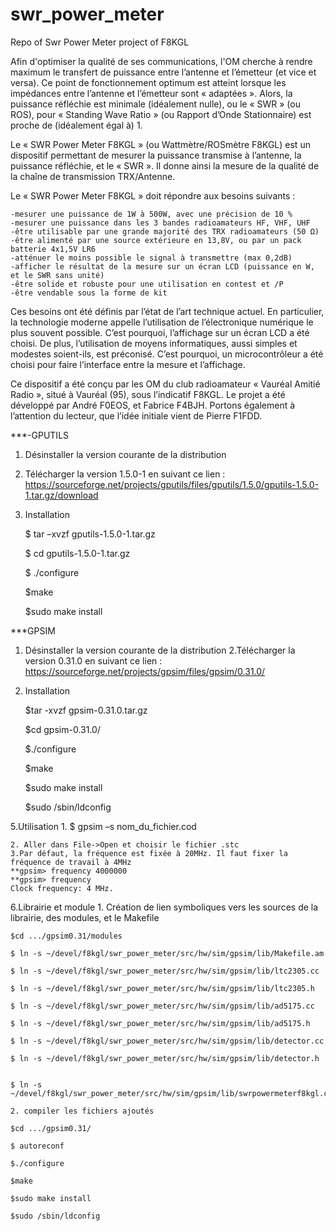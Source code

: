 # swr_power_meter
Repo of Swr Power Meter project of F8KGL

Afin d'optimiser la qualité de ses communications, l'OM cherche à rendre maximum le transfert de puissance entre l’antenne et l’émetteur (et vice et versa). Ce point de fonctionnement optimum est atteint lorsque les impédances entre l’antenne et l’émetteur sont « adaptées ». Alors, la puissance réfléchie est minimale (idéalement nulle), ou le « SWR » (ou ROS), pour « Standing Wave Ratio » (ou Rapport d’Onde Stationnaire) est proche de (idéalement égal à) 1.

Le « SWR Power Meter F8KGL » (ou Wattmètre/ROSmètre F8KGL) est un dispositif permettant de mesurer la puissance transmise à l’antenne, la puissance réfléchie, et le « SWR ». Il donne ainsi la mesure de la qualité de la chaîne de transmission TRX/Antenne.

Le « SWR Power Meter F8KGL » doit répondre aux besoins suivants :

	-mesurer une puissance de 1W à 500W, avec une précision de 10 %
	-mesurer une puissance dans les 3 bandes radioamateurs HF, VHF, UHF
	-être utilisable par une grande majorité des TRX radioamateurs (50 Ω)
	-être alimenté par une source extérieure en 13,8V, ou par un pack batterie 4x1,5V LR6
	-atténuer le moins possible le signal à transmettre (max 0,2dB)
	-afficher le résultat de la mesure sur un écran LCD (puissance en W, et le SWR sans unité)
	-être solide et robuste pour une utilisation en contest et /P
	-être vendable sous la forme de kit

Ces besoins ont été définis par l’état de l’art technique actuel. En particulier, la technologie moderne appelle l’utilisation de l’électronique numérique le plus souvent possible. C’est pourquoi, l’affichage sur un écran LCD a été choisi. De plus, l’utilisation de moyens informatiques, aussi simples et modestes soient-ils, est préconisé. C’est pourquoi, un microcontrôleur a été choisi pour faire l’interface entre la mesure et l’affichage.

Ce dispositif a été conçu par les OM du club radioamateur « Vauréal Amitié Radio », situé à Vauréal (95), sous l’indicatif F8KGL.
Le projet a été développé par André F0EOS, et Fabrice F4BJH. Portons également à l’attention du lecteur, que l’idée initiale vient de Pierre F1FDD.


***-GPUTILS

1. Désinstaller la version courante de la distribution
2. Télécharger la version 1.5.0-1 en suivant ce lien :
https://sourceforge.net/projects/gputils/files/gputils/1.5.0/gputils-1.5.0-1.tar.gz/download
3. Installation

	$ tar –xvzf gputils-1.5.0-1.tar.gz

	$ cd gputils-1.5.0-1.tar.gz

	$ ./configure

	$make

	$sudo make install


***GPSIM
1. Désinstaller la version courante de la distribution
2.Télécharger la version 0.31.0 en suivant ce lien :
https://sourceforge.net/projects/gpsim/files/gpsim/0.31.0/
4. Installation

	$tar -xvzf gpsim-0.31.0.tar.gz

	$cd gpsim-0.31.0/

	$./configure


	$make

	$sudo make install

	$sudo /sbin/ldconfig


5.Utilisation
	1.
	$ gpsim –s nom_du_fichier.cod

	2. Aller dans File->Open et choisir le fichier .stc
	3.Par défaut, la fréquence est fixée à 20MHz. Il faut fixer la fréquence de travail à 4MHz
	**gpsim> frequency 4000000
	**gpsim> frequency
	Clock frequency: 4 MHz.

6.Librairie et module
	1. Création de lien symboliques vers les sources de la librairie, des modules, et le Makefile

	$cd .../gpsim0.31/modules

	$ ln -s ~/devel/f8kgl/swr_power_meter/src/hw/sim/gpsim/lib/Makefile.am

	$ ln -s ~/devel/f8kgl/swr_power_meter/src/hw/sim/gpsim/lib/ltc2305.cc

	$ ln -s ~/devel/f8kgl/swr_power_meter/src/hw/sim/gpsim/lib/ltc2305.h

	$ ln -s ~/devel/f8kgl/swr_power_meter/src/hw/sim/gpsim/lib/ad5175.cc

	$ ln -s ~/devel/f8kgl/swr_power_meter/src/hw/sim/gpsim/lib/ad5175.h

	$ ln -s ~/devel/f8kgl/swr_power_meter/src/hw/sim/gpsim/lib/detector.cc

	$ ln -s ~/devel/f8kgl/swr_power_meter/src/hw/sim/gpsim/lib/detector.h


	$ ln -s ~/devel/f8kgl/swr_power_meter/src/hw/sim/gpsim/lib/swrpowermeterf8kgl.cc

	2. compiler les fichiers ajoutés

	$cd .../gpsim0.31/

	$ autoreconf

	$./configure

	$make

	$sudo make install

	$sudo /sbin/ldconfig
